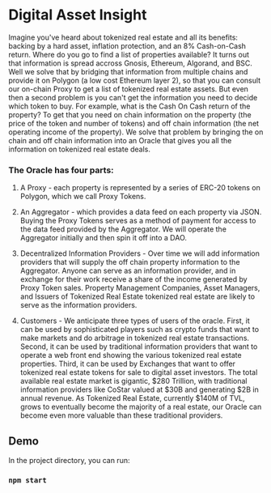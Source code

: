 # Digital Asset Insight

Imagine you've heard about tokenized real estate and all its benefits: backing by a hard asset, inflation protection, and an 8% Cash-on-Cash return.   Where do you go to find a list of properties available?  It turns out that information is spread accross Gnosis, Ethereum, Algorand, and BSC.  Well we solve that by bridging that information from multiple chains and provide it on Polygon (a low cost Ethereum layer 2), so that you can consult our on-chain Proxy to get a list of tokenized real estate assets.  But even then a second problem is you can't get the information you need to decide which token to buy.  For example, what is the Cash On Cash return of the property?  To get that you need on chain information on the property (the price of the token and number of tokens) and off chain information (the net operating income of the property).   We solve that problem by bringing the on chain and off chain information into an Oracle that gives you all the information on tokenized real estate deals.  

### The Oracle has four parts: 
1. A Proxy - each property is represented by a series of ERC-20 tokens on Polygon, which we call Proxy Tokens.  

2. An Aggregator - which provides a data feed on each property via JSON.  Buying the Proxy Tokens serves as a method of payment for access to the data feed provided by the Aggregator.  We will operate the Aggregator initially and then spin it off into a DAO.  

3. Decentralized Information Providers -  Over time we will add information providers that will supply the off chain property information to the Aggregator.  Anyone can serve as an information provider, and in exchange for their work receive a share of the income generated by Proxy Token sales.  Property Management Companies, Asset Managers, and Issuers of Tokenized Real Estate  tokenized real estate are likely to serve as the information providers.   
        
4. Customers - We anticipate three types of users of the oracle.  First, it can be used by sophisticated players such as crypto funds that want to make markets and do arbitrage in tokenized real estate transactions.  Second, it can be used by traditional information providers that want to operate a web front end showing the various tokenized real estate properties.  Third, it can be used by Exchanges that want to offer tokenized real estate tokens for sale to digital asset investors.   The total available real estate market is gigantic, $280 Trillion, with traditional information providers like CoStar valued at $30B and generating $2B in annual revenue.  As Tokenized Real Estate, currently $140M of TVL, grows to eventually become the majority of a real estate, our Oracle can become even more valuable than these traditional providers.

## Demo

In the project directory, you can run:

### `npm start`

